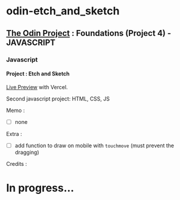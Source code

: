 # odin-etch_and_sketch

## <a href="https://www.theodinproject.com/">The Odin Project</a> : Foundations (Project 4) - JAVASCRIPT

### Javascript

#### Project : Etch and Sketch

<a href="https://odin-etch-and-sketch.vercel.app/" target="_blank">Live Preview</a> with Vercel.

Second javascript project: HTML, CSS, JS

Memo :
- [ ] none

Extra :
- [ ] add function to draw on mobile with <code>touchmove</code> (must prevent the dragging)

Credits :



 # In progress...
